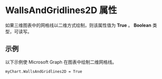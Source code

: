 
# WallsAndGridlines2D 属性

如果三维图表中的网格线以二维方式绘制，则该属性值为  **True** 。 **Boolean** 类型，可读写。


## 示例

以下示例使 Microsoft Graph 在图表中绘制二维网格线。


```
myChart.WallsAndGridlines2D = True
```

